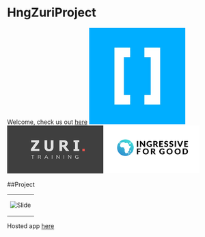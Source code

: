 # HngZuriProject

Welcome, check us out [here](https://internship.zuri.team/)
<img src="https://github.com/peculiaruc/HngZuriProject/blob/master/screenshot/hng.png" alt="Icon"/>
<img src="https://github.com/peculiaruc/HngZuriProject/blob/master/screenshot/zuri_i4g.png" alt="Icon"/>


##Project
<table>
  <tr>
    <td>

  ![Slide](https://github.com/peculiaruc/HngZuriProject/blob/master/recording/device-2021-08-19-030736.mp4.gif)
    </td>

   </tr>
   </table>

   Hosted app [here](https://appetize.io/app/f217r3263gkh1nky8x2qtn0xd8?device=nexus5&scale=75&orientation=portrait&osVersion=8.1)


